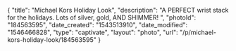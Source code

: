 {
    "title": "Michael Kors Holiday Look",
    "description": "A PERFECT wrist stack for the holidays. Lots of silver, gold, AND SHIMMER!  ",
    "photoId": "184563595",
    "date_created": "1543513910",
    "date_modified": "1546466828",
    "type": "captivate",
    "layout": "photo",
    "url": "\/p\/michael-kors-holiday-look\/184563595"
}